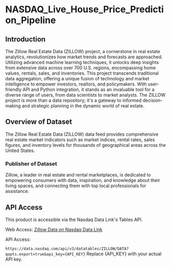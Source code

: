 # NASDAQ_Live_House_Price_Prediction_Pipeline

## Introduction
The Zillow Real Estate Data (ZILLOW) project, a cornerstone in real estate analytics, revolutionizes how market trends and forecasts are approached. Utilizing advanced machine learning techniques, it unlocks deep insights from extensive data across over 700 U.S. regions, encompassing home values, rentals, sales, and inventories. This project transcends traditional data aggregation, offering a unique fusion of technology and market intelligence to empower investors, realtors, and policymakers. With user-friendly API and Python integration, it stands as an invaluable tool for a diverse range of users, from data scientists to market analysts. The ZILLOW project is more than a data repository; it's a gateway to informed decision-making and strategic planning in the dynamic world of real estate.

## Overview of Dataset
The Zillow Real Estate Data (ZILLOW) data feed provides comprehensive real estate market indicators such as market indices, rental rates, sales figures, and inventory levels for thousands of geographical areas across the United States.

### Publisher of Dataset
Zillow, a leader in real estate and rental marketplaces, is dedicated to empowering consumers with data, inspiration, and knowledge about their living spaces, and connecting them with top local professionals for assistance.

## API Access
This product is accessible via the Nasdaq Data Link's Tables API.

Web Access: [Zillow Data on Nasdaq Data Link](https://data.nasdaq.com/databases/ZILLOW)

API Access:

`https://data.nasdaq.com/api/v3/datatables/ZILLOW/DATA?qopts.export=true&api_key={API_KEY}`
Replace {API_KEY} with your actual API key.